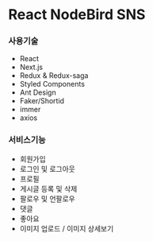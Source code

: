# React NodeBird SNS

### 사용기술
* React
* Next.js
* Redux & Redux-saga
* Styled Components
* Ant Design
* Faker/Shortid
* immer
* axios

### 서비스기능
* 회원가입
* 로그인 및 로그아웃
* 프로필
* 게시글 등록 및 삭제
* 팔로우 및 언팔로우
* 댓글
* 좋아요
* 이미지 업로드 / 이미지 상세보기
